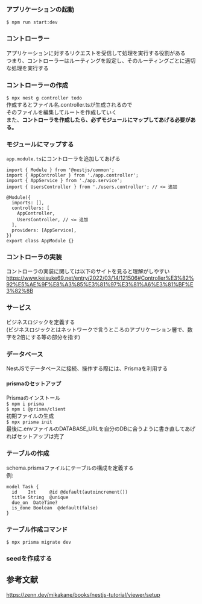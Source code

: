 ### アプリケーションの起動  
``` $ npm run start:dev ```  

### コントローラー  
アプリケーションに対するリクエストを受信して処理を実行する役割がある  
つまり、コントローラーはルーティングを設定し、そのルーティングごとに適切な処理を実行する  

### コントローラーの作成  
``` $ npx nest g controller todo ```  
作成するとファイル名.controller.tsが生成されるので  
そのファイルを編集してルートを作成していく  
また、**コントローラを作成したら、必ずモジュールにマップしてあげる必要がある。**  
  
### モジュールにマップする  
``` app.module.ts ```にコントローラを追加してあげる  
```
import { Module } from '@nestjs/common';
import { AppController } from './app.controller';
import { AppService } from './app.service';
import { UsersController } from './users.controller'; // <= 追加

@Module({
  imports: [],
  controllers: [
    AppController,
    UsersController, // <= 追加
  ],
  providers: [AppService],
})
export class AppModule {}

```

### コントローラの実装  
コントローラの実装に関しては以下のサイトを見ると理解がしやすい  
https://www.keisuke69.net/entry/2022/03/14/121506#Controller%E3%82%92%E5%AE%9F%E8%A3%85%E3%81%97%E3%81%A6%E3%81%BF%E3%82%8B



### サービス  
ビジネスロジックを定義する  
(ビジネスロジックとはネットワークで言うところのアプリケーション層で、数字を2倍にする等の部分を指す)  



### データベース  
NestJSでデータベースに接続、操作する際には、Prismaを利用する  
  
#### prismaのセットアップ  
Prismaのインストール  
``` $ npm i prisma ```  
``` $ npm i @prisma/client ```  
初期ファイルの生成  
``` $ npx prisma init ```  
最後に.envファイルのDATABASE_URLを自分のDBに合うように書き直してあげればセットアップは完了  
  
  
### テーブルの作成  
schema.prismaファイルにテーブルの構成を定義する  
例:  
```
model Task {
  id    Int     @id @default(autoincrement())
  title String  @unique
  due_on  DateTime? 
  is_done Boolean  @default(false)
}
```  
  
### テーブル作成コマンド  
``` $ npx prisma migrate dev ```  
  
### seedを作成する  




## 参考文献  
https://zenn.dev/mikakane/books/nestjs-tutorial/viewer/setup  
